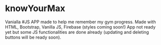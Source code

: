 # knowYourMax
Vanialla #JS APP made to help me remember my gym progress.
Made with HTML, Bootstrap, Vanilla JS, Firebase (styles coming soon!)
App not ready yet but some JS functionalities are done already (updating and deleting buttons will be ready soon).
